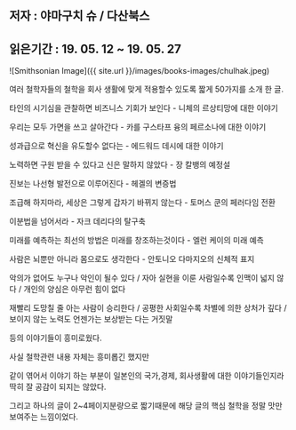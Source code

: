 ## 저자 : 야마구치 슈 / 다산북스

## 읽은기간 : 19. 05. 12 ~ 19. 05. 27

![Smithsonian Image]({{ site.url }}/images/books-images/chulhak.jpeg)

여러 철학자들의 철학을 회사 생활에 맞게 적용할수 있도록 짧게 50가지를 소개 한 글.

타인의 시기심을 관찰하면 비즈니스 기회가 보인다 - 니체의 르상티망에 대한 이야기

우리는 모두 가면을 쓰고 살아간다 - 카를 구스타프 융의 페르소나에 대한 이야기

성과급으로 혁신을 유도할수 없다는 - 에드워드 데시에 대한 이야기

노력하면 구원 받을 수 있다고 신은 말하지 않았다 - 장 칼뱅의 예정설

진보는 나선형 발전으로 이루어진다 - 헤겔의 변증법

조급해 하지마라, 세상은 그렇게 갑자기 바뀌지 않는다 - 토머스 쿤의 페러다임 전환

이분법을 넘어서라 - 자크 데리다의 탈구축

미래를 예측하는 최선의 방법은 미래를 창조하는것이다 - 엘런 케이의 미래 예측

사람은 뇌뿐만 아니라 몸으로도 생각한다 - 안토니오 다마지오의 신체적 표지

악의가 없어도 누구나 악인이 될수 있다 / 자아 실현을 이룬 사람일수록 인맥이 넓지 않다 / 개인의 양심은 아무런 힘이 없다

재빨리 도망칠 줄 아는 사람이 승리한다 / 공평한 사회일수록 차별에 의한 상처가 깊다 / 보이지 않는 노력도 언젠가는 보상받는 다는 거짓말

등의 이야기들이 흥미로웠다.


사실 철학관련 내용 자체는 흥미롭긴 했지만

같이 엮어서 이야기 하는 부분이 일본인의 국가,경제, 회사생활에 대한 이야기들인지라 딱히 잘 공감이 되지는 않았다.

그리고 하나의 글이 2~4페이지분량으로 짧기때문에 해당 글의 핵심 철학을 정말 맛만 보여주는 느낌이었다.
